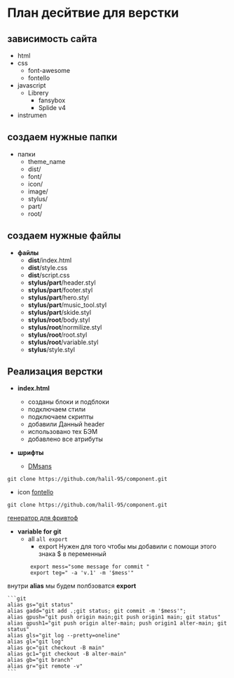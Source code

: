 #   План десйтвие для верстки
##  зависимость сайта 
*   html
*   css
    *   font-awesome
    *   fontello
*   javascript
    *   Librery
        *   fansybox
        *   Splide v4
*   instrumen
## создаем нужные папки
*   папки
    *   theme_name
    *   dist/
    *   font/
    *   icon/
    *   image/
    *   stylus/
    *   part/
    *   root/
## создаем нужные файлы
*   **файлы**
    *   **dist**/index.html
    *   **dist**/style.css
    *   **dist**/script.css
    *   **stylus/part**/header.styl
    *   **stylus/part**/footer.styl
    *   **stylus/part**/hero.styl
    *   **stylus/part**/music_tool.styl
    *   **stylus/part**/skide.styl
    *   **stylus/root**/body.styl
    *   **stylus/root**/normilize.styl
    *   **stylus/root**/root.styl
    *   **stylus/root**/variable.styl
    *   **stylus**/style.styl

## Реализация верстки
*  **index.html**
    *   созданы блоки и подблоки
    *   подключаем стили
    *   подключаем скрипты
    *   добавили Данный header
    *   использовано тех БЭМ
    *   добавлено все атрибуты

*   **шрифты**
    *   [ DMsans ]('https://fonts.google.com/') 
```git
git clone https://github.com/halil-95/component.git 
```
*
   icon [fontello]('https://fontello.com/') 
    

```git
git clone https://github.com/halil-95/component.git 
```

[генератор для фривтоф](https://transfonter.org/)


*   **variable for git** 
    *   all  ` all export `
        *   export Нужен для того чтобы мы добавили c помощи  этого знака $ в переменный
    ```git
        export mess="some message for commit "
        export teg=" -a 'v.1' -m '$mess'"
    ```
внутри **alias** мы будем полбзоватся **export** 

    ```git
    alias gs="git status"
    alias gadd="git add .;git status; git commit -m '$mess'";
    alias gpush="git push origin main;git push origin1 main; git status"
    alias gpush1="git push origin alter-main; push origin1 alter-main; git status"
    alias gls="git log --pretty=oneline"
    alias gl="git log"
    alias gc="git checkout -B main"
    alias gc1="git checkout -B alter-main"
    alias gb="git branch"
    alias gr="git remote -v"
    ```
